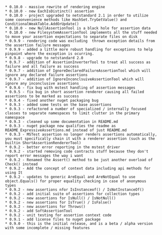     * 0.10.0 - massive rewrite of rendering engine
    * 0.10.0 - new EachIsDistinct() assertion
    * 0.10.0 - project upgraded to netstandard 2.1 in order to utilize some coonvenience methods like HashSet.TryGetValue() and ConditionalWeakTable.AddOrUpdate()
    * 0.10.0 - new NullAssertionTool is a black hole for assertion data
    * 0.10.0 - new FilesystemAssertionTool implements all the stuff needed to move your assertion expectations to separate files on disk
    * 0.9.9 - rendering code was excluding  thrown exception details from the assertion failure messages
    * 0.9.9 - added a little more robust handling for exceptions to help pinpoint where the exception is ocurring.
    * 0.9.8 - upgrade to netstandard 2.0 
    * 0.9.7 - addition of AssertionInverterTool to treat all success as failure and all failure as success
    * 0.9.7 - addition of IgnoreDeclaredFailureAssertionTool which will ignore any declared failure assertions
    * 0.9.7 - addition of IgnoreInconclsuiveAssertionTool which will ignore any inconclusive assertions
    * 0.9.6 - fix bug with mstest handling of assertion messages
    * 0.9.5 - fix bug in short assertion renderer causing all failed assertions to be marked as success
    * 0.9.4 - fixed another nuget packaging bug
    * 0.9.3 - added some tests on the base assertions
    * 0.9.3 - refactored a number of specialized / internally focused classes to separate namespaces to limit clutter in the primary namespace
    * 0.9.3 - cleaned up some documentation in README.md
    * 0.9.3 - nuget package now qualifies the readme as README_ExpressiveAssertions.md instead of just README.md
    * 0.9.3 - MSTest assertion no longer renders assertions automatically, you must specifically chain it with a renderer assertion (such as the builtin ShortAssertionRendererTool)
    * 0.9.2 - better error reporting in the mstest driver
    * 0.9.2 - started removing code contracts stuff because they don't report error messages the way i want
    * 0.9.2 - Renamed the Assert() method to be just another overload of Check() instead
    * 0.9.2 - Add the concept of context data including api methods for using It
    * 0.9.2 - updates to generic AreEqual and AreNotEqual to use object.Equals() for proper equality checking in case of anonymous types
    * 0.9.2 - new assertions nfor IsInstanceof() / IsNotInstanceOf()
    * 0.9.2 - add initial suite of assertions for collection types
    * 0.9.2 - new assertions for IsNull() / IsNotNull()
    * 0.9.2 - new assertions for IsTrue() / IsFalse()
    * 0.9.2 - new assertions for Throws()
    * 0.9.2 - add SoftAssertionTool
    * 0.9.2 - unit testing for assertion context code
    * 0.9.1 - add license files to nuget package
    * 0.9.0 - this is the initial release, and is a beta / alpha version with some incomplete / missing features
